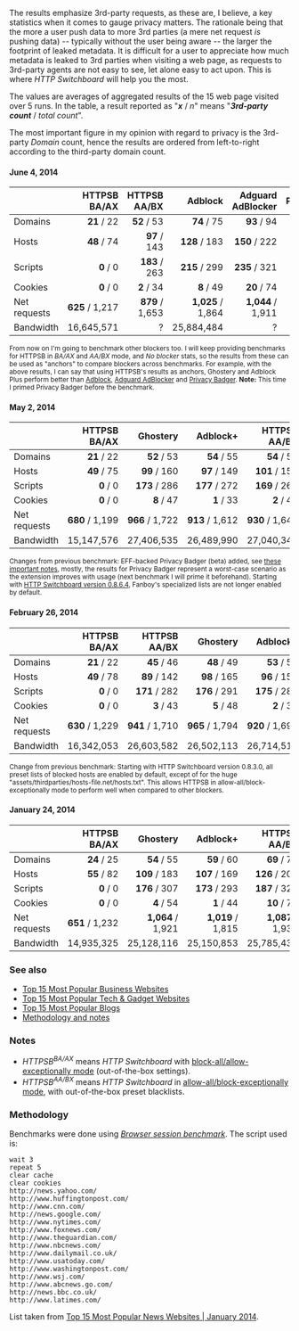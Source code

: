 The results emphasize 3rd-party requests, as these are, I believe, a key statistics when it comes to gauge privacy matters. The rationale being that the more a user push data to more 3rd parties (a mere net request _is_ pushing data) -- typically without the user being aware -- the larger the footprint of leaked metadata. It is difficult for a user to appreciate how much metadata is leaked to 3rd parties when visiting a web page, as requests to 3rd-party agents are not easy to see, let alone easy to act upon. This is where _HTTP Switchboard_ will help you the most.

The values are averages of aggregated results of the 15 web page visited over 5 runs. In the table, a result reported as "**_x_** / _n_" means "**_3rd-party count_** / _total count_".

The most important figure in my opinion with regard to privacy is the 3rd-party _Domain_ count, hence the results are ordered from left-to-right according to the third-party domain count.

#### June 4, 2014

|               | HTTPSB<br>BA/AX   | HTTPSB<br>AA/BX   | Adblock           | Adguard AdBlocker | Privacy&nbsp;Badger | No&nbsp;blocker   |
| ------------- | -----------------:| -----------------:| -----------------:| -----------------:| -------------------:| -----------------:|
| Domains       |       **21** / 22 |       **52** / 53 |       **74** / 75 |       **93** / 94 |       **157** / 158 |     **401** / 402 |
| Hosts         |       **48** / 74 |      **97** / 143 |     **128** / 183 |     **150** / 222 |       **236** / 316 |     **596** / 683 |
| Scripts       |         **0** / 0 |     **183** / 263 |     **215** / 299 |     **235** / 321 |       **308** / 406 |     **505** / 625 |
| Cookies       |         **0** / 0 |        **2** / 34 |        **8** / 49 |       **20** / 74 |         **38** / 99 |     **231** / 317 |
| Net requests  |   **625** / 1,217 |   **879** / 1,653 | **1,025** / 1,864 | **1,044** / 1,911 |   **1,144** / 2,021 | **1,973** / 2,980 |
| Bandwidth     |        16,645,571 |                 ? |        25,884,484 |                 ? |                   ? |        29,375,024 |

<sup>From now on I'm going to benchmark other blockers too. I will keep providing benchmarks for HTTPSB in _BA/AX_ and _AA/BX_ mode,
and _No blocker_ stats, so the results from these can be used as "anchors" to compare blockers across benchmarks. For example, with
the above results, I can say that using HTTPSB's results as anchors, Ghostery and Adblock Plus perform better than [Adblock](https://chrome.google.com/webstore/detail/adblock/gighmmpiobklfepjocnamgkkbiglidom),
[Adguard AdBlocker](https://chrome.google.com/webstore/detail/adguard-adblocker/bgnkhhnnamicmpeenaelnjfhikgbkllg) and
[Privacy Badger](https://chrome.google.com/webstore/detail/privacy-badger/pkehgijcmpdhfbdbbnkijodmdjhbjlgp).
**Note:** This time I primed Privacy Badger before the benchmark.</sup>

#### May 2, 2014

|               | HTTPSB<br>BA/AX   | Ghostery          | Adblock+          | HTTPSB<br>AA/BX   | Disconnect        | Privacy&nbsp;Badger<br>[beta](https://github.com/EFForg/privacybadgerfirefox/blob/master/README.md#how-heuristic-blocking-works) | No&nbsp;blocker        |
| ------------- | -----------------:| -----------------:| -----------------:| -----------------:| -----------------:| ------------------------:| -----------------:|
| Domains       |       **21** / 22 |       **52** / 53 |       **54** / 55 |       **54** / 55 |       **93** / 94 |            **192** / 193 |     **420** / 421 |
| Hosts         |       **49** / 75 |      **99** / 160 |      **97** / 149 |     **101** / 153 |     **171** / 248 |            **299** / 381 |     **641** / 720 |
| Scripts       |         **0** / 0 |     **173** / 286 |     **177** / 272 |     **169** / 265 |     **262** / 385 |            **334** / 455 |     **518** / 641 |
| Cookies       |         **0** / 0 |        **8** / 47 |        **1** / 33 |        **2** / 43 |       **19** / 83 |             **52** / 115 |     **263** / 341 |
| Net requests  |   **680** / 1,199 |   **966** / 1,722 |   **913** / 1,612 |   **930** / 1,648 | **1,124** / 1,936 |        **1,340** / 2,176 | **2,079** / 2,849 |
| Bandwidth     |        15,147,576 |        27,406,535 |        26,489,990 |        27,040,340 |        28,758,904 |                        ? |                 ? |

<sup>Changes from previous benchmark: EFF-backed Privacy Badger (beta) added, see [these important notes](https://github.com/EFForg/privacybadgerfirefox/blob/master/README.md#how-heuristic-blocking-works), mostly, the results for Privacy Badger represent a worst-case scenario as the extension improves with usage (next benchmark I will prime it beforehand). Starting with [HTTP Switchboard version 0.8.6.4](/gorhill/httpswitchboard/wiki/Change-log#0864), Fanboy's specialized lists are not longer enabled by default.</sup>

#### February 26, 2014

|               | HTTPSB<br>BA/AX | HTTPSB<br>AA/BX | Ghostery  | Adblock+          | Disconnect   | No blocker        |
| ------------- | -----------------:| -----------------:| -----------------:| -----------------:| -----------------:| -----------------:|
| Domains       |       **21** / 22 |       **45** / 46 |       **48** / 49 |       **53** / 54 |       **87** / 88 |     **412** / 413 |
| Hosts         |       **49** / 78 |      **89** / 142 |      **98** / 165 |      **96** / 152 |     **153** / 232 |     **609** / 697 |
| Scripts       |         **0** / 0 |     **171** / 282 |     **176** / 291 |     **175** / 280 |     **252** / 392 |     **525** / 677 |
| Cookies       |         **0** / 0 |        **3** / 43 |        **5** / 48 |        **2** / 35 |       **16** / 85 |     **231** / 316 |
| Net requests  |   **630** / 1,229 |   **941** / 1,710 |   **965** / 1,794 |   **920** / 1,698 | **1,063** / 2,018 | **2,120** / 3,048 |
| Bandwidth     |        16,342,053 |        26,603,582 |        26,502,113 |        26,714,512 |        27,950,492 |        31,282,722 |

<sup>Change from previous benchmark: Starting with HTTP Switchboard version 0.8.3.0, all preset lists of blocked hosts are enabled by default, except of for the huge "assets/thirdparties/hosts-file.net/hosts.txt". This allows HTTPSB in allow-all/block-exceptionally mode to perform well when compared to other blockers.</sup>

#### January 24, 2014

|               | HTTPSB<br>BA/AX | Ghostery          | Adblock+          | HTTPSB<br>AA/BX | Disconnect        | No blocker        |
| ------------- | -----------------:| -----------------:| -----------------:| -----------------:| -----------------:| -----------------:|
| Domains       |       **24** / 25 |       **54** / 55 |       **59** / 60 |       **69** / 70 |       **91** / 92 |     **476** / 477 |
| Hosts         |       **55** / 82 |     **109** / 183 |     **107** / 169 |     **126** / 200 |     **157** / 240 |     **693** / 785 |
| Scripts       |         **0** / 0 |     **176** / 307 |     **173** / 293 |     **187** / 327 |     **235** / 391 |     **534** / 698 |
| Cookies       |         **0** / 0 |        **4** / 54 |        **1** / 44 |       **10** / 73 |       **12** / 86 |     **299** / 389 |
| Net requests  |   **651** / 1,232 | **1,064** / 1,921 | **1,019** / 1,815 | **1,087** / 1,934 | **1,103** / 2,091 | **2,300** / 3,236 |
| Bandwidth     |        14,935,325 |        25,128,116 |        25,150,853 |        25,785,433 |        26,007,184 |        28,855,067 |

### See also
- [Top 15 Most Popular Business Websites](/gorhill/httpswitchboard/wiki/Comparative-benchmarks-against-widely-used-blockers:-Top-15-Most-Popular-Business-Websites)
- [Top 15 Most Popular Tech & Gadget Websites](/gorhill/httpswitchboard/wiki/Comparative-benchmarks-against-widely-used-blockers:-Top-15-Most-Popular-Tech-&-Gadget-Websites)
- [Top 15 Most Popular Blogs](/gorhill/httpswitchboard/wiki/Comparative-benchmarks-against-widely-used-blockers:-Top-15-Most-Popular-Blogs)
- [Methodology and notes](/gorhill/httpswitchboard/wiki/Comparative-benchmarks-against-widely-used-blockers:-Methodology-and-notes)

### Notes
- _HTTPSB<sup>BA/AX</sup>_ means *HTTP Switchboard* with [block-all/allow-exceptionally mode](/gorhill/httpswitchboard/wiki/How-to-use-HTTP-Switchboard:-Two-opposing-views#wiki-the-block-allallow-exceptionally-approach) (out-of-the-box settings).
- _HTTPSB<sup>AA/BX</sup>_ means *HTTP Switchboard* in [allow-all/block-exceptionally mode](/gorhill/httpswitchboard/wiki/How-to-use-HTTP-Switchboard:-Two-opposing-views#wiki-the-allow-allblock-exceptionally-approach), with out-of-the-box preset blacklists.

### Methodology
Benchmarks were done using [*Browser session benchmark*](https://github.com/gorhill/sessbench). The script used is:
```
wait 3
repeat 5
clear cache
clear cookies
http://news.yahoo.com/
http://www.huffingtonpost.com/
http://www.cnn.com/
http://news.google.com/
http://www.nytimes.com/
http://www.foxnews.com/
http://www.theguardian.com/
http://www.nbcnews.com/
http://www.dailymail.co.uk/
http://www.usatoday.com/
http://www.washingtonpost.com/
http://www.wsj.com/
http://www.abcnews.go.com/
http://news.bbc.co.uk/
http://www.latimes.com/
```

List taken from [Top 15 Most Popular News Websites | January 2014](http://www.ebizmba.com/articles/news-websites).